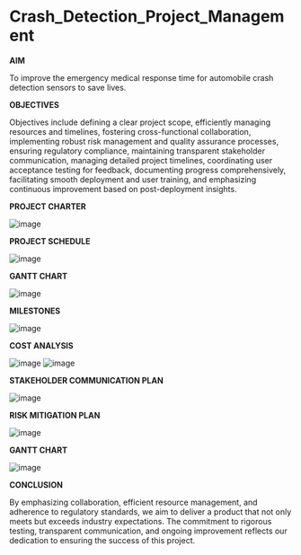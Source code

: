 # Crash_Detection_Project_Management

**AIM**

To improve the emergency medical response time for automobile crash detection sensors to save lives.

**OBJECTIVES**

 Objectives include defining a clear project scope, efficiently managing resources and timelines, fostering cross-functional collaboration, implementing robust risk management and quality assurance processes, ensuring regulatory compliance, maintaining transparent stakeholder communication, managing detailed project timelines, coordinating user acceptance testing for feedback, documenting progress comprehensively, facilitating smooth deployment and user training, and emphasizing continuous improvement based on post-deployment insights.


**PROJECT CHARTER** 

![image](https://github.com/Prasannakumar0408/Crash_Detection_Project_Management/assets/121532353/5addce72-eb54-4c65-b319-e752bcd5eafd)

**PROJECT SCHEDULE**

![image](https://github.com/Prasannakumar0408/Crash_Detection_Project_Management/assets/121532353/7010d445-9934-4ea3-a708-111a043f50bf)

**GANTT CHART**

![image](https://github.com/Prasannakumar0408/Crash_Detection_Project_Management/assets/121532353/b1ba7310-58dd-4b6c-bde3-cb25d9055c0a)

**MILESTONES**

![image](https://github.com/Prasannakumar0408/Crash_Detection_Project_Management/assets/121532353/83e8c038-1618-4242-8200-d344b0cca15b)

**COST ANALYSIS**


![image](https://github.com/Prasannakumar0408/Crash_Detection_Project_Management/assets/121532353/3c2b89cf-4a49-4701-a474-ce0938aa4018)   ![image](https://github.com/Prasannakumar0408/Crash_Detection_Project_Management/assets/121532353/a6d83ed2-983d-4dc5-b487-3a0f1740df6f)

**STAKEHOLDER COMMUNICATION PLAN**


![image](https://github.com/Prasannakumar0408/Crash_Detection_Project_Management/assets/121532353/f3429978-4795-4373-a6c3-2e99802438dd)

**RISK MITIGATION PLAN**

![image](https://github.com/Prasannakumar0408/Crash_Detection_Project_Management/assets/121532353/85c4855c-1e97-4b81-be90-ec0c84218594)

**GANTT CHART**

![image](https://github.com/Prasannakumar0408/Crash_Detection_Project_Management/assets/121532353/b1ba7310-58dd-4b6c-bde3-cb25d9055c0a)


**CONCLUSION**

By emphasizing collaboration, efficient resource management, and adherence to regulatory standards, we aim to deliver a product that not only meets but exceeds industry expectations. The commitment to rigorous testing, transparent communication, and ongoing improvement reflects our dedication to ensuring the success of this project.
